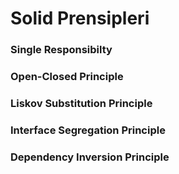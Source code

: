 # Solid Prensipleri

### Single Responsibilty
 
### Open-Closed Principle
 
### Liskov Substitution Principle
 
### Interface Segregation Principle
 
### Dependency Inversion Principle
